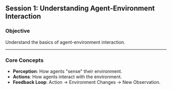 

## Session 1: Understanding Agent-Environment Interaction

### **Objective**
Understand the basics of agent-environment interaction.

---

### **Core Concepts**

- **Perception**: How agents "sense" their environment.
- **Actions**: How agents interact with the environment.
- **Feedback Loop**: Action → Environment Changes → New Observation.

